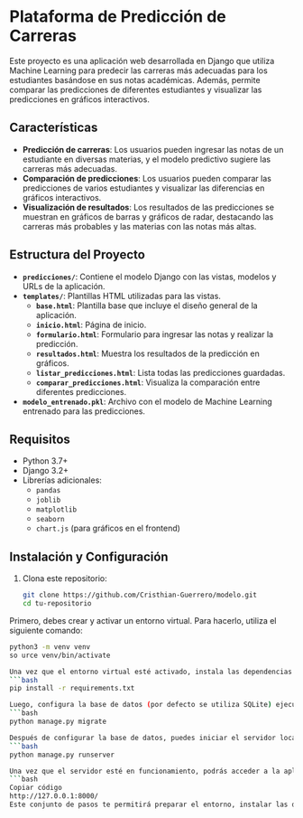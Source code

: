 # Plataforma de Predicción de Carreras

Este proyecto es una aplicación web desarrollada en Django que utiliza Machine Learning para predecir las carreras más adecuadas para los estudiantes basándose en sus notas académicas. Además, permite comparar las predicciones de diferentes estudiantes y visualizar las predicciones en gráficos interactivos.

## Características

- **Predicción de carreras**: Los usuarios pueden ingresar las notas de un estudiante en diversas materias, y el modelo predictivo sugiere las carreras más adecuadas.
- **Comparación de predicciones**: Los usuarios pueden comparar las predicciones de varios estudiantes y visualizar las diferencias en gráficos interactivos.
- **Visualización de resultados**: Los resultados de las predicciones se muestran en gráficos de barras y gráficos de radar, destacando las carreras más probables y las materias con las notas más altas.

## Estructura del Proyecto

- **`predicciones/`**: Contiene el modelo Django con las vistas, modelos y URLs de la aplicación.
- **`templates/`**: Plantillas HTML utilizadas para las vistas.
  - **`base.html`**: Plantilla base que incluye el diseño general de la aplicación.
  - **`inicio.html`**: Página de inicio.
  - **`formulario.html`**: Formulario para ingresar las notas y realizar la predicción.
  - **`resultados.html`**: Muestra los resultados de la predicción en gráficos.
  - **`listar_predicciones.html`**: Lista todas las predicciones guardadas.
  - **`comparar_predicciones.html`**: Visualiza la comparación entre diferentes predicciones.
- **`modelo_entrenado.pkl`**: Archivo con el modelo de Machine Learning entrenado para las predicciones.

## Requisitos

- Python 3.7+
- Django 3.2+
- Librerías adicionales:
  - `pandas`
  - `joblib`
  - `matplotlib`
  - `seaborn`
  - `chart.js` (para gráficos en el frontend)

## Instalación y Configuración

1. Clona este repositorio:
   ```bash
   git clone https://github.com/Cristhian-Guerrero/modelo.git
   cd tu-repositorio

Primero, debes crear y activar un entorno virtual. Para hacerlo, utiliza el siguiente comando:

```bash
python3 -m venv venv
so urce venv/bin/activate

Una vez que el entorno virtual esté activado, instala las dependencias necesarias con el comando:
```bash
pip install -r requirements.txt

Luego, configura la base de datos (por defecto se utiliza SQLite) ejecutando las migraciones:
```bash
python manage.py migrate

Después de configurar la base de datos, puedes iniciar el servidor local de Django con el siguiente comando:
```bash
python manage.py runserver

Una vez que el servidor esté en funcionamiento, podrás acceder a la aplicación desde tu navegador en la siguiente dirección:
```bash
Copiar código
http://127.0.0.1:8000/
Este conjunto de pasos te permitirá preparar el entorno, instalar las dependencias, configurar la base de datos, y ejecutar la aplicación Django en tu máquina local.
